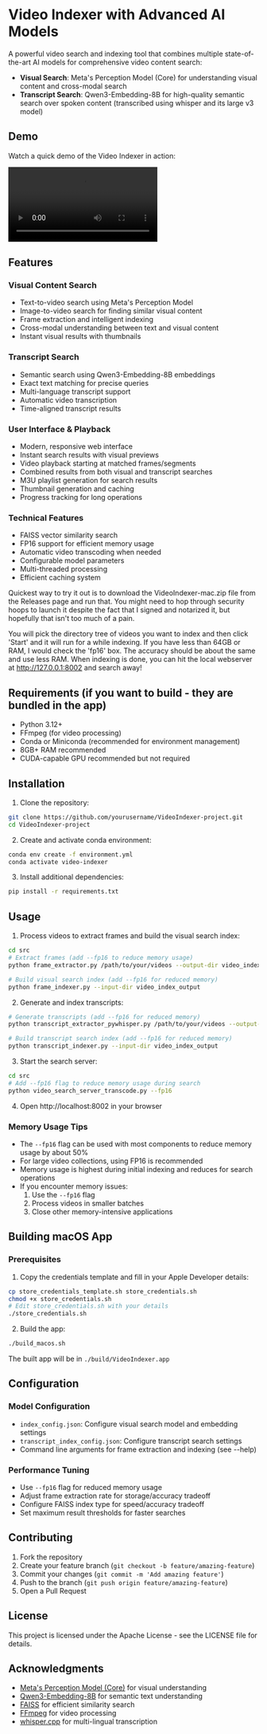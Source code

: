 # Video Indexer with Advanced AI Models

A powerful video search and indexing tool that combines multiple state-of-the-art AI models for comprehensive video content search:

- **Visual Search**: Meta's Perception Model (Core) for understanding visual content and cross-modal search
- **Transcript Search**: Qwen3-Embedding-8B for high-quality semantic search over spoken content (transcribed using whisper and its large v3 model)

## Demo

Watch a quick demo of the Video Indexer in action:

![Demo Video](./assets/demo.mp4)

## Features

### Visual Content Search
- Text-to-video search using Meta's Perception Model
- Image-to-video search for finding similar visual content
- Frame extraction and intelligent indexing
- Cross-modal understanding between text and visual content
- Instant visual results with thumbnails

### Transcript Search
- Semantic search using Qwen3-Embedding-8B embeddings
- Exact text matching for precise queries
- Multi-language transcript support
- Automatic video transcription
- Time-aligned transcript results

### User Interface & Playback
- Modern, responsive web interface
- Instant search results with visual previews
- Video playback starting at matched frames/segments
- Combined results from both visual and transcript searches
- M3U playlist generation for search results
- Thumbnail generation and caching
- Progress tracking for long operations

### Technical Features
- FAISS vector similarity search
- FP16 support for efficient memory usage
- Automatic video transcoding when needed
- Configurable model parameters
- Multi-threaded processing
- Efficient caching system

Quickest way to try it out is to download the VideoIndexer-mac.zip file from the Releases page and run that.  You might need to hop through security hoops to launch it despite the fact that I signed and notarized it, but hopefully that isn't too much of a pain.

You will pick the directory tree of videos you want to index and then click 'Start' and it will run for a while indexing.  If you have less than 64GB or RAM, I would check the 'fp16' box.  The accuracy should be about the same and use less RAM.  When indexing is done, you can hit the local webserver at http://127.0.0.1:8002 and search away!

## Requirements (if you want to build - they are bundled in the app)

- Python 3.12+
- FFmpeg (for video processing)
- Conda or Miniconda (recommended for environment management)
- 8GB+ RAM recommended
- CUDA-capable GPU recommended but not required

## Installation

1. Clone the repository:
```bash
git clone https://github.com/yourusername/VideoIndexer-project.git
cd VideoIndexer-project
```

2. Create and activate conda environment:
```bash
conda env create -f environment.yml
conda activate video-indexer
```

3. Install additional dependencies:
```bash
pip install -r requirements.txt
```

## Usage

1. Process videos to extract frames and build the visual search index:
```bash
cd src
# Extract frames (add --fp16 to reduce memory usage)
python frame_extractor.py /path/to/your/videos --output-dir video_index_output

# Build visual search index (add --fp16 for reduced memory)
python frame_indexer.py --input-dir video_index_output
```

2. Generate and index transcripts:
```bash
# Generate transcripts (add --fp16 for reduced memory)
python transcript_extractor_pywhisper.py /path/to/your/videos --output-dir video_index_output

# Build transcript search index (add --fp16 for reduced memory)
python transcript_indexer.py --input-dir video_index_output
```

3. Start the search server:
```bash
cd src
# Add --fp16 flag to reduce memory usage during search
python video_search_server_transcode.py --fp16
```

4. Open http://localhost:8002 in your browser

### Memory Usage Tips

- The `--fp16` flag can be used with most components to reduce memory usage by about 50%
- For large video collections, using FP16 is recommended
- Memory usage is highest during initial indexing and reduces for search operations
- If you encounter memory issues:
  1. Use the `--fp16` flag
  2. Process videos in smaller batches
  3. Close other memory-intensive applications

## Building macOS App

### Prerequisites

1. Copy the credentials template and fill in your Apple Developer details:
```bash
cp store_credentials_template.sh store_credentials.sh
chmod +x store_credentials.sh
# Edit store_credentials.sh with your details
./store_credentials.sh
```

2. Build the app:
```bash
./build_macos.sh
```

The built app will be in `./build/VideoIndexer.app`

## Configuration

### Model Configuration
- `index_config.json`: Configure visual search model and embedding settings
- `transcript_index_config.json`: Configure transcript search settings
- Command line arguments for frame extraction and indexing (see --help)

### Performance Tuning
- Use `--fp16` flag for reduced memory usage
- Adjust frame extraction rate for storage/accuracy tradeoff
- Configure FAISS index type for speed/accuracy tradeoff
- Set maximum result thresholds for faster searches

## Contributing

1. Fork the repository
2. Create your feature branch (`git checkout -b feature/amazing-feature`)
3. Commit your changes (`git commit -m 'Add amazing feature'`)
4. Push to the branch (`git push origin feature/amazing-feature`)
5. Open a Pull Request

## License

This project is licensed under the Apache License - see the LICENSE file for details.

## Acknowledgments

- [Meta's Perception Model (Core)](https://github.com/facebookresearch/perception_models) for visual understanding
- [Qwen3-Embedding-8B](https://huggingface.co/Qwen/Qwen3-Embedding-8B) for semantic text understanding
- [FAISS](https://github.com/facebookresearch/faiss) for efficient similarity search
- [FFmpeg](https://ffmpeg.org/) for video processing 
- [whisper.cpp](https://github.com/ggml-org/whisper.cpp) for multi-lingual transcription
